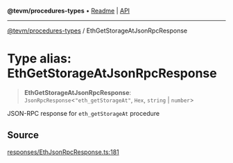 **@tevm/procedures-types** • [Readme](../README.md) \| [API](../globals.md)

***

[@tevm/procedures-types](../README.md) / EthGetStorageAtJsonRpcResponse

# Type alias: EthGetStorageAtJsonRpcResponse

> **EthGetStorageAtJsonRpcResponse**: `JsonRpcResponse`\<`"eth_getStorageAt"`, `Hex`, `string` \| `number`\>

JSON-RPC response for `eth_getStorageAt` procedure

## Source

[responses/EthJsonRpcResponse.ts:181](https://github.com/evmts/tevm-monorepo/blob/main/packages/procedures-types/src/responses/EthJsonRpcResponse.ts#L181)
